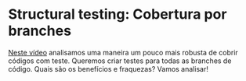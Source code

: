# Structural testing: Cobertura por branches

[Neste vídeo](https://youtu.be/Ttwzs6t_x28) analisamos uma maneira um pouco mais robusta de cobrir códigos com teste. Queremos criar testes para todas as branches de código. Quais são os benefícios e fraquezas? Vamos analisar!

